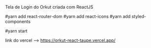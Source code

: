 Tela de Login do Orkut criada com ReactJS

#yarn add react-router-dom
#yarn add react-icons
#yarn add styled-components

#yarn start

link do vercel --> https://orkut-react-taupe.vercel.app/
